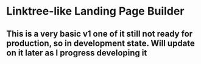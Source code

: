 # Linktree-like Landing Page Builder

## This is a very basic v1 one of it still not ready for production, so in development state. Will update on it later as I progress developing it
